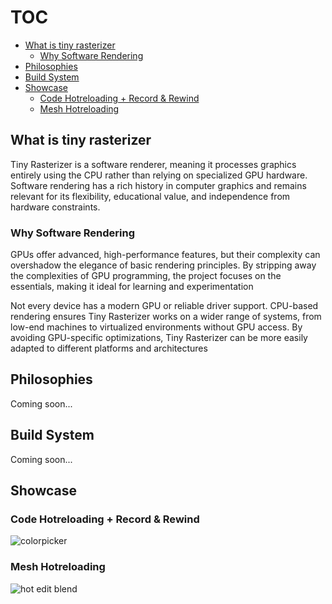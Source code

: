 # TOC
- [What is tiny rasterizer](#what-is-tiny-rasterizer)
  - [Why Software Rendering](#why-software-rendering)
- [Philosophies](#philosophies)
- [Build System](#build-system)
- [Showcase](#showcase)
  - [Code Hotreloading + Record & Rewind](#code-hotreloading--record--rewind)
  - [Mesh Hotreloading](#mesh-hotreloading)

## What is tiny rasterizer
Tiny Rasterizer is a software renderer, meaning it processes graphics entirely using the CPU rather than relying on specialized GPU hardware. Software rendering has a rich history in computer graphics and remains relevant for its flexibility, educational value, and independence from hardware constraints.

### Why Software Rendering

GPUs offer advanced, high-performance features, but their complexity can overshadow the elegance of basic rendering principles. By stripping away the complexities of GPU programming, the project focuses on the essentials, making it ideal for learning and experimentation

Not every device has a modern GPU or reliable driver support. CPU-based rendering ensures Tiny Rasterizer works on a wider range of systems, from low-end machines to virtualized environments without GPU access. By avoiding GPU-specific optimizations, Tiny Rasterizer can be more easily adapted to different platforms and architectures

## Philosophies
Coming soon...

## Build System
Coming soon...

## Showcase
### Code Hotreloading + Record & Rewind
![colorpicker](https://github.com/user-attachments/assets/76531869-d169-4175-ba31-fc842a8824f2)

### Mesh Hotreloading
![hot edit blend](https://github.com/user-attachments/assets/297bcffb-7ad5-4f69-b3a4-29f3ecfb0ce5)
